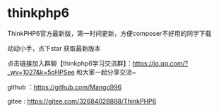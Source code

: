 # thinkphp6

ThinkPHP6官方最新版，第一时间更新，方便composer不好用的同学下载

动动小手，点下star 获取最新版本

点击链接加入群聊【thinkphp6学习交流群】：https://jq.qq.com/?_wv=1027&k=5oHPSee  和大家一起分享交流~

github ：https://github.com/Mango996

gitee  : https://gitee.com/32684028888/ThinkPHP6
